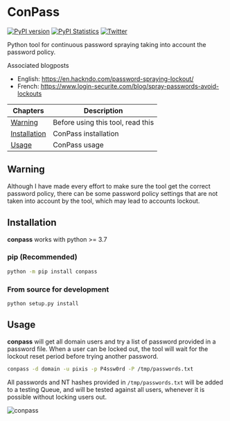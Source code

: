 # ConPass

[![PyPI version](https://badge.fury.io/py/conpass.svg)](https://pypi.org/project/conpass)
[![PyPI Statistics](https://img.shields.io/pypi/dm/conpass.svg)](https://pypistats.org/packages/conpass)
[![Twitter](https://img.shields.io/twitter/follow/hackanddo?label=HackAndDo&style=social)](https://twitter.com/intent/follow?screen_name=hackanddo)

Python tool for continuous password spraying taking into account the password policy.

Associated blogposts
* English: https://en.hackndo.com/password-spraying-lockout/
* French: https://www.login-securite.com/blog/spray-passwords-avoid-lockouts

| Chapters                                | Description                                     |
|-----------------------------------------|-------------------------------------------------|
| [Warning](#warning)                     | Before using this tool, read this               |
| [Installation](#installation)           | ConPass installation                             |
| [Usage](#usage)                         | ConPass usage                                   |

## Warning

Although I have made every effort to make sure the tool get the correct password policy, there can be some password policy settings that are not taken into account by the tool, which may lead to accounts lockout.

## Installation

**conpass** works with python >= 3.7

### pip (Recommended)

```bash
python -m pip install conpass
```

### From source for development

```
python setup.py install
```

## Usage

**conpass** will get all domain users and try a list of password provided in a password file. When a user can be locked out, the tool will wait for the lockout reset period before trying another password.

```bash
conpass -d domain -u pixis -p P4ssw0rd -P /tmp/passwords.txt
```

All passwords and NT hashes provided in `/tmp/passwords.txt` will be added to a testing Queue, and will be tested against all users, whenever it is possible without locking users out.

![conpass](https://github.com/user-attachments/assets/ca33e9ae-0cbb-4689-b5ff-c434f386ea22)
